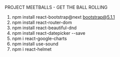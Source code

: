 PROJECT MEETBALLS - GET THE BALL ROLLING

1. npm install react-bootstrap@next bootstrap@5.1.1
1. npm install react-router-dom
1. npm install react-beautiful-dnd
1. npm install react-datepicker --save
1. npm i react-google-charts
1. npm install use-sound
1. npm i react-helmet
